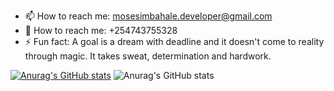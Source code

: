 
- 📫 How to reach me: mosesimbahale.developer@gmail.com
- 📵 How to reach me: +254743755328
- ⚡ Fun fact: A goal is a dream with deadline and it doesn't come to reality through magic. It takes sweat, determination and hardwork.




[![Anurag's GitHub stats](https://github-readme-stats.vercel.app/api?username=mosesimbahale)](https://github.com/anuraghazra/github-readme-stats)
![Anurag's GitHub stats](https://github-readme-stats.vercel.app/api?username=mosesimbahale&theme=dark&show_icons=true)
